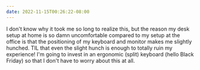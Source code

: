 ```yaml
---
date: 2022-11-15T00:26:22-08:00
---
```


I don't know why it took me so long to realize this, but the reason my desk setup at home is so damn uncomfortable compared to my setup at the office is that the positioning of my keyboard and monitor makes me slightly hunched. TIL that even the slight hunch is enough to totally ruin my experience! I'm going to invest in an ergonomic (split) keyboard (hello Black Friday) so that I don't have to worry about this at all.
